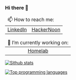 ### Hi there 👋

<center>
  <table>
    <thead>
      <tr>
        <td colspan=2>
          <span>📫 How to reach me:</span>
        </td>
      </tr>
    </thead>
    <tbody>
      <tr class="odd">
        <td style="text-align: center;"><a href="https://www.linkedin.com/in/ivanlemeshev/">LinkedIn</a></td>
        <td style="text-align: center;"><a href="https://hackernoon.com/u/ivanlemeshev">HackerNoon</a></td>
      </tr>
    </tbody>
  </table>

  <table>
    <thead>
      <tr>
        <td colspan=1>
          <span>🔭 I’m currently working on:</span>
        </td>
      </tr>
    </thead>
    <tbody>
      <tr class="odd">
        <td style="text-align: center;"><a href="https://github.com/ivanlemeshev/homelab">Homelab</a></td>
      </tr>
    </tbody>
  </table>
</center>

[![Sithub stats](https://github-readme-stats.vercel.app/api?username=ivanlemeshev&count_private=true&show_icons=true&theme=onedark&include_all_commits=true)](https://github.com/ivanlemeshev)

[![Top programming languages](https://github-readme-stats.vercel.app/api/top-langs/?username=ivanlemeshev&hide=php,ruby,HTML,css&theme=onedark&layout=compact)](https://github.com/ivanlemeshev)

<!--
**ivanlemeshev/ivanlemeshev** is a ✨ _special_ ✨ repository because its `README.md` (this file) appears on your GitHub profile.

Here are some ideas to get you started:

- 🌱 I’m currently learning ...
- 👯 I’m looking to collaborate on ...
- 🤔 I’m looking for help with ...
- 💬 Ask me about ...
- 😄 Pronouns: ...
- ⚡ Fun fact: ...
-->

